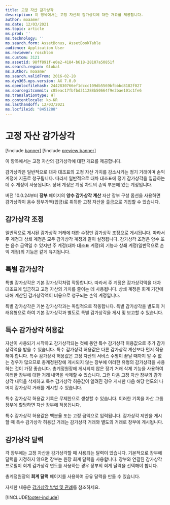 ```yaml
---
title: 고정 자산 감가상각
description: 이 항목에서는 고정 자산의 감가상각에 대한 개요를 제공합니다.
author: moaamer
ms.date: 12/03/2021
ms.topic: article
ms.prod: ''
ms.technology: ''
ms.search.form: AssetBonus, AssetBookTable
audience: Application User
ms.reviewer: roschlom
ms.custom: 3121
ms.assetid: 98ff891f-e0e2-4184-b618-28107a50851f
ms.search.region: Global
ms.author: moaamer
ms.search.validFrom: 2016-02-28
ms.dyn365.ops.version: AX 7.0.0
ms.openlocfilehash: 2442830766ef1dccc109db5569bfbbbc8182f027
ms.sourcegitcommit: c85eac17fbfbd311288b50664f9e2bae101c1fe6
ms.translationtype: HT
ms.contentlocale: ko-KR
ms.lasthandoff: 12/03/2021
ms.locfileid: "8451288"
---
```

# <a name="fixed-asset-depreciation"></a>고정 자산 감가상각

[!include [banner](../includes/banner.md)]
[!include [preview banner](../includes/preview-banner.md)]

이 항목에서는 고정 자산의 감가상각에 대한 개요를 제공합니다.

감가상각은 일반적으로 대차 대조표의 고정 자산 가치를 감소시키는 정기 거래이며 손익 계정에 지출로 청구됩니다. 따라서 일반적으로 대차 대조표에 정기 감가상각을 입금하는 데 주 계정이 사용됩니다. 상쇄 계정은 계정 차트의 손익 부분에 있는 계정입니다.

버전 10.0.24부터 **장부** 페이지의 **양수 감가상각 계산** 자산 장부 구성 옵션을 사용하면 감가상각이 음수 장부가액(입금)로 취득한 고정 자산을 출금으로 기입할 수 있습니다.

## <a name="depreciation-adjustment"></a>감가상각 조정
일반적으로 게시된 감가상각 거래에 대한 수정만 감가상각 조정으로 게시됩니다. 따라서 주 계정과 상쇄 계정은 모두 감가상각 계정과 같이 설정됩니다. 감가상각 조정은 양수 또는 음수 금액일 수 있지만 주 계정(대차 대조표 계정)의 기능과 상쇄 계정(일반적으로 손익 계정)의 기능은 같게 유지됩니다.

## <a name="extraordinary-depreciation"></a>특별 감가상각
특별 감가상각은 기본 감가상각처럼 작동합니다. 따라서 주 계정은 감가상각액을 대차 대조표에 입금하고 고정 자산의 가치를 줄이는 데 사용됩니다. 상쇄 계정은 회계 기간에 대해 계산된 감가상각액이 비용으로 청구되는 손익 계정입니다. 

특별 감가상각은 기본 감가상각과는 독립적으로 작동합니다. 특별 감가상각을 별도의 거래유형으로 하여 기본 감가상각과 별도로 특별 감가상각을 게시 및 보고할 수 있습니다.

## <a name="special-depreciation-allowance"></a>특수 감가상각 허용값
자산이 사용되기 시작하고 감가상각되는 첫해 동안 특수 감가상각 허용값으로 추가 감가상각액을 받을 수 있습니다. 특수 감가상각 허용값은 다른 감가상각 계산보다 먼저 적용해야 합니다. 특수 감가상각 허용값은 고정 자산의 서비스 수명이 끝날 때까지 알 수 없는 경우가 많으므로 총계정원장에 게시되지 않는 장부에 이러한 유형의 감가상각을 사용하는 것이 가장 좋습니다. 총계정원장에 게시되지 않은 정기 거래 삭제 기능을 사용하여 이러한 장부에 대한 거래 내역을 삭제할 수 있습니다. 그런 다음 고정 자산 장부의 감가상각 내역을 삭제하고 특수 감가상각 허용값이 알려진 경우 게시한 다음 해당 연도의 나머지 감가상각 거래를 게시할 수 있습니다. 

특수 감가상각 허용값 기록은 무제한으로 생성할 수 있습니다. 이러한 기록을 자산 그룹 장부에 할당하면 자산 장부에 적용됩니다. 

특수 감가상각 허용값은 백분율 또는 고정 금액으로 입력됩니다. 감가상각 제안을 게시할 때 특수 감가상각 허용값 거래는 감가상각 거래와 별도의 거래로 장부에 게시됩니다.

## <a name="depreciation-calendars"></a>감가상각 달력
각 장부에는 고정 자산을 감가상각할 때 사용되는 달력이 있습니다. 기본적으로 장부에 달력을 지정하지 않으면 장부는 원장 회계 달력을 사용합니다. 장부와 연결된 감가상각 프로필이 회계 감가상각 연도를 사용하는 경우 장부의 회계 달력을 선택해야 합니다. 

총계정원장의 **회계 달력** 페이지를 사용하여 공유 달력을 만들 수 있습니다.

자세한 내용은 [감가상각 방법 및 관례](depreciation-methods-conventions.md)를 참조하세요.





[!INCLUDE[footer-include](../../includes/footer-banner.md)]
